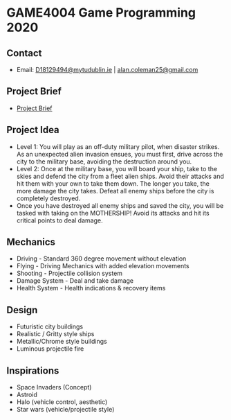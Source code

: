 # GAME4004 Game Programming 2020

## Contact
* Email:  D18129494@mytudublin.ie | alan.coleman25@gmail.com

## Project Brief
- [Project Brief](https://drive.google.com/open?id=1-92K9HQPE5HhxVSYHcNwUxniUWW5Kp6v)

## Project Idea
- Level 1: You will play as an off-duty military pilot, when disaster strikes. As an unexpected alien invasion ensues, you must first, drive across the city to the military base, avoiding the destruction around you.
- Level 2: Once at the military base, you will board your ship, take to the skies and defend the city from a fleet alien ships. Avoid their attacks and hit them with your own to take them down. The longer you take, the more damage the city takes. Defeat all enemy ships before the city is completely destroyed.
- Once you have destroyed all enemy ships and saved the city, you will be tasked with taking on the MOTHERSHIP! Avoid its attacks and hit its critical points to deal damage.

## Mechanics
- Driving - Standard 360 degree movement without elevation
- Flying - Driving Mechanics with added elevation movements
- Shooting - Projectile collision system
- Damage System - Deal and take damage
- Health System - Health indications & recovery items

## Design
- Futuristic city buildings
- Realistic / Gritty style ships
- Metallic/Chrome style buildings
- Luminous projectile fire

## Inspirations
- Space Invaders (Concept)
- Astroid
- Halo (vehicle control, aesthetic)
- Star wars (vehicle/projectile style)
